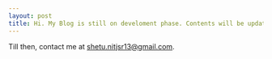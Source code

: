 ```yaml
---
layout: post
title: Hi. My Blog is still on develoment phase. Contents will be updated once sufficient contents are included!
---
```

Till then, contact me at shetu.nitjsr13@gmail.com.

